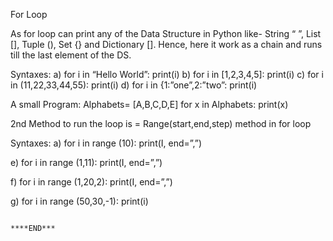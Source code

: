 For Loop

As for loop can print any of the Data Structure in Python like- String “ ”, List [], Tuple (), Set {} and Dictionary []. 
Hence, here it work as a chain and runs till the last element of the DS.

Syntaxes:
a)	for i in “Hello World”:
    print(i)
b)	for i in [1,2,3,4,5]:
    print(i)
c)	for i in (11,22,33,44,55):
    print(i)
d)	for i in {1:”one”,2:”two”:
    print(i)

A small Program:
             Alphabets= [A,B,C,D,E]
     for x in Alphabets:
         print(x)



2nd Method to run the loop is  = Range(start,end,step) method in for loop

Syntaxes:
a)	for i in range (10):
    print(I, end=”,”)

e)	for i in range (1,11):
    print(I, end=”,”)

f)	for i in range (1,20,2):
    print(I, end=”,”)

g)	for i in range (50,30,-1):
    print(i)

  
                                                                            ****END***          

